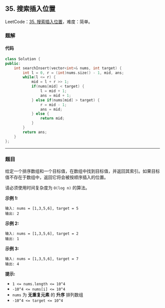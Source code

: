 ## 35. 搜索插入位置

LeetCode：[35. 搜索插入位置](https://leetcode.cn/problems/search-insert-position/)，难度：简单。

### 题解

#### 代码

```c++
class Solution {
public:
    int searchInsert(vector<int>& nums, int target) {
        int l = 0, r = (int)nums.size() - 1, mid, ans;
        while(l <= r) {
            mid = l + r >> 1;
            if(nums[mid] < target) {
                l = mid + 1;
                ans = mid + 1;
            } else if(nums[mid] > target) {
                r = mid - 1;
                ans = mid;
            } else {
                return mid;
            }
        }
        return ans;
    }
};
```



---



### 题目

给定一个排序数组和一个目标值，在数组中找到目标值，并返回其索引。如果目标值不存在于数组中，返回它将会被按顺序插入的位置。

请必须使用时间复杂度为 `O(log n)` 的算法。

 

**示例 1:**

```
输入: nums = [1,3,5,6], target = 5
输出: 2
```

**示例 2:**

```
输入: nums = [1,3,5,6], target = 2
输出: 1
```

**示例 3:**

```
输入: nums = [1,3,5,6], target = 7
输出: 4
```

 

**提示:**

- `1 <= nums.length <= 10^4`
- `-10^4 <= nums[i] <= 10^4`
- `nums` 为 **无重复元素** 的 **升序** 排列数组
- `-10^4 <= target <= 10^4`

